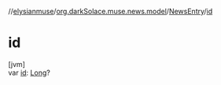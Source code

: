 //[elysianmuse](../../../index.md)/[org.darkSolace.muse.news.model](../index.md)/[NewsEntry](index.md)/[id](id.md)

# id

[jvm]\
var [id](id.md): [Long](https://kotlinlang.org/api/latest/jvm/stdlib/kotlin/-long/index.html)?
